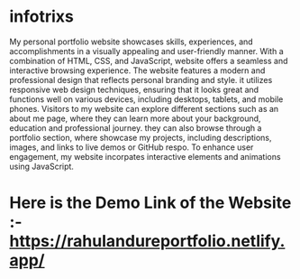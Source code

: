 # infotrixs
My personal portfolio website showcases skills, experiences, and accomplishments in a visually appealing and user-friendly manner.
With a combination of HTML, CSS, and JavaScript, website offers a seamless and interactive browsing experience.
The website features a modern and professional design that reflects personal branding and style.
it utilizes responsive web design techniques, ensuring that it looks great and functions well on various devices, including desktops, tablets, and mobile phones.
Visitors to my website can explore different sections such as an about me page, where they can learn more about your background, education and professional journey.
they can also browse through a portfolio section, where showcase my projects, including descriptions, images, and links to live demos or GitHub respo.
To enhance user engagement, my website incorpates interactive elements and animations using JavaScript.

# Here is the Demo Link of the Website :- https://rahulandureportfolio.netlify.app/
